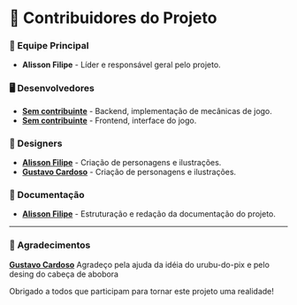 # 📜 Contribuidores do Projeto

### 👑 Equipe Principal
- **Alisson Filipe** - Líder e responsável geral pelo projeto.

### 🖥️ Desenvolvedores
- **[Sem contribuinte](https://github.com/username1)** - Backend, implementação de mecânicas de jogo.
- **[Sem contribuinte](https://github.com/username2)** - Frontend, interface do jogo.

### 🎨 Designers
- **[Alisson Filipe](https://github.com/alissonfilipe)** - Criação de personagens e ilustrações.
- **[Gustavo Cardoso](https://www.instagram.com/gustavo7mc/)** - Criação de personagens e ilustrações.

### 📝 Documentação
- **[Alisson Filipe](https://github.com/alissonfilipe)** - Estruturação e redação da documentação do projeto.

---


### 🙌 Agradecimentos 
**[Gustavo Cardoso](https://www.instagram.com/gustavo7mc/)**
Agradeço pela ajuda da idéia do urubu-do-pix e pelo desing do cabeça de abobora

Obrigado a todos que participam para tornar este projeto uma realidade!
